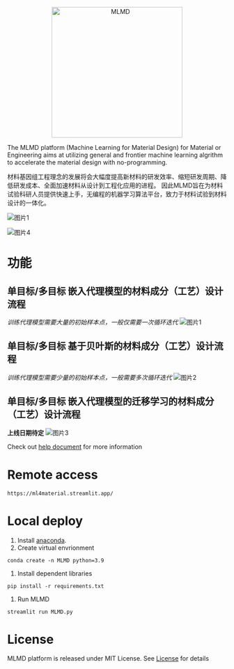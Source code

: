 <p align="center">
  <img src="https://user-images.githubusercontent.com/61132191/231174459-96d33cdf-9f6f-4296-ba9f-31d11056ef12.jpg?raw=true" width="300px"  alt="MLMD"/>
</div>
</p>

The MLMD platform (Machine Learning for Material Design) for Material or Engineering aims at utilizing general and frontier machine learning algrithm to accelerate the material design with no-programming.

材料基因组工程理念的发展将会大幅度提高新材料的研发效率、缩短研发周期、降低研发成本、全面加速材料从设计到工程化应用的进程。 因此MLMD旨在为材料试验科研人员提供快速上手，无编程的机器学习算法平台，致力于材料试验到材料设计的一体化。


![图片1](https://github.com/Jiaxuan-Ma/MLMD/assets/61132191/fa3fd53d-e922-4d7e-b4a3-ed7dc5ab62d6)

![图片4](https://github.com/Jiaxuan-Ma/MLMD/assets/61132191/8d089d1e-7482-4665-97c4-a4eb090ba9a8)


# 功能
## 单目标/多目标 嵌入代理模型的材料成分（工艺）设计流程

*训练代理模型需要大量的初始样本点，一般仅需要一次循环迭代*
![图片1](https://github.com/Jiaxuan-Ma/MLMD/assets/61132191/dac35e71-1576-4142-ba68-fb1cf150b801)

## 单目标/多目标 基于贝叶斯的材料成分（工艺）设计流程

*训练代理模型需要少量的初始样本点，一般需要多次循环迭代*
![图片2](https://github.com/Jiaxuan-Ma/MLMD/assets/61132191/64762434-abb6-41ac-9ab5-0394a5e32f88)

## 单目标/多目标 嵌入代理模型的迁移学习的材料成分（工艺）设计流程

**上线日期待定**
![图片3](https://github.com/Jiaxuan-Ma/MLMD/assets/61132191/a723f604-f7fa-4c69-9bab-5e7892c990f3)


Check out [help document](https://mlmd.netlify.app/) for more information
# Remote access

```
https://ml4material.streamlit.app/
```

# Local deploy

1. Install [anaconda](https://www.anaconda.com/). 
2. Create virtual envrionment
```
conda create -n MLMD python=3.9
```
1. Install dependent libraries
```
pip install -r requirements.txt
```
1. Run MLMD 
```
streamlit run MLMD.py
```

# License
MLMD platform is released under MIT License. See [License](https://github.com/Jiaxuan-Ma/Machine-Learning-for-Material-Design/blob/main/LICENSE) for details
